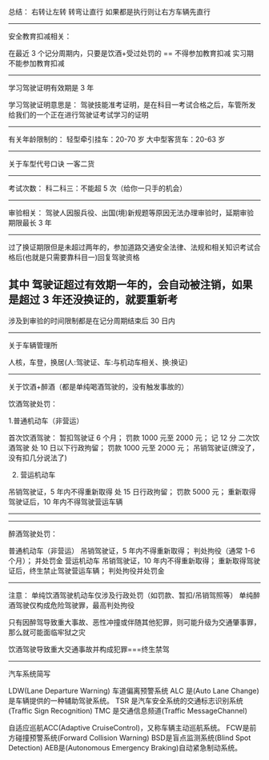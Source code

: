 总结：
右转让左转 转弯让直行 如果都是执行则让右方车辆先直行

---

安全教育扣减相关：

在最近 3 个记分周期内，只要是饮酒+受过处罚的 == 不得参加教育扣减
实习期不能参加教育扣减

---

学习驾驶证明有效期是 3 年

学习驾驶证明意思是：
驾驶技能准考证明，是在科目一考试合格之后，车管所发给我们的一个正在进行驾驶证考试学习的证明

---

有关年龄限制的：
轻型牵引挂车：20-70 岁
大中型客货车：20-63 岁

---

关于车型代号口诀
一客二货

---

考试次数：
科二科三：不能超 5 次（给你一只手的机会）

---

审验相关：
驾驶人因服兵役、出国(境)新规题等原因无法办理审验时，延期审验期限最长 3 年

---

过了换证期限但是未超过两年的，参加道路交通安全法律、法规和相关知识考试合格后(也就是只需要靠科目一)回复驾驶资格

## 其中 驾驶证超过有效期一年的，会自动被注销，如果是超过 3 年还没换证的，就要重新考

涉及到审验的时间限制都是在记分周期结束后 30 日内

---

关于车辆管理所

人核，车登，换居(人:驾驶证、车:与机动车相关、换:换证)

---

关于饮酒+醉酒（都是单纯喝酒驾驶的，没有触发事故的）

饮酒驾驶处罚：

1.普通机动车（非营运）

首次饮酒驾驶：
暂扣驾驶证 6 个月；
罚款 1000 元至 2000 元；
记 12 分
二次饮酒驾驶
处 10 日以下行政拘留；
罚款 1000 元至 2000 元；
吊销驾驶证(牌没了，没有扣几分说法了)

2. 营运机动车

吊销驾驶证，5 年内不得重新取得
处 15 日行政拘留；
罚款 5000 元；
重新取得驾驶证后，10 年内不得驾驶营运车辆

---

---

醉酒驾驶处罚：

普通机动车（非营运）
吊销驾驶证，5 年内不得重新取得；
判处拘役（通常 1-6 个月）；
并处罚金
营运机动车
吊销驾驶证，10 年内不得重新取得；
重新取得驾驶证后，终生禁止驾驶营运车辆；
判处拘役并处罚金

---

注意：
单纯饮酒驾驶机动车仅涉及行政处罚（如罚款、暂扣/吊销驾照等）
单纯醉酒驾驶仅构成危险驾驶罪，最高判处拘役

只有因醉驾导致重大事故、恶性冲撞或伴随其他犯罪，则可能升级为交通肇事罪，那么就可能面临牢狱之灾

饮酒驾驶导致重大交通事故并构成犯罪===终生禁驾

---

汽车系统简写

LDW(Lane Departure Warning) 车道偏离预警系统
ALC 是(Auto Lane Change)是车辆提供的一种辅助驾驶系统。
TSR 是汽车安全系统的交通标志识别系统(Traffic Sign Recognition)
TMC 是交通信息频道(Traffic MessageChannel)

自适应巡航ACC(Adaptive CruiseControl)，又称车辆主动巡航系统。
FCW是前方碰撞预警系统(Forward Collision Warning)
BSD是盲点监测系统(Blind Spot Detection)
AEB是(Autonomous Emergency Braking)自动紧急制动系统。